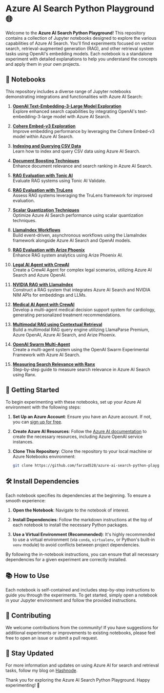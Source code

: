 # Azure AI Search Python Playground 🌐

Welcome to the **Azure AI Search Python Playground**! This repository contains a collection of Jupyter notebooks designed to explore the various capabilities of Azure AI Search. You'll find experiments focused on vector search, retrieval-augmented generation (RAG), and other retrieval system tasks using OpenAI's embedding models. Each notebook is a standalone experiment with detailed explanations to help you understand the concepts and apply them in your own projects.

## 📓 Notebooks

This repository includes a diverse range of Jupyter notebooks demonstrating integrations and functionalities with Azure AI Search:

1. **[OpenAI Text-Embedding-3-Large Model Exploration](azure-ai-search-text-embedding-3-large.ipynb)**  
   Explore enhanced search capabilities by integrating OpenAI's text-embedding-3-large model with Azure AI Search.

2. **[Cohere Embed-v3 Exploration](azure-ai-search-cohere-embed-v3.ipynb)**  
   Improve embedding performance by leveraging the Cohere Embed-v3 model within Azure AI Search.

3. **[Indexing and Querying CSV Data](azure-ai-search-csv.ipynb)**  
   Learn how to index and query CSV data using Azure AI Search.

4. **[Document Boosting Techniques](azure-ai-search-document-boosting.ipynb)**  
   Enhance document relevance and search ranking in Azure AI Search.

5. **[RAG Evaluation with Tonic AI](azure-ai-search-rag-eval-tonic-ai.ipynb)**  
   Evaluate RAG systems using Tonic AI Validate.

6. **[RAG Evaluation with TruLens](azure-ai-search-rag-eval-trulens.ipynb)**  
   Assess RAG systems leveraging the TruLens framework for improved evaluation.

7. **[Scalar Quantization Techniques](azure-ai-search-scalar-quantization.ipynb)**  
   Optimize Azure AI Search performance using scalar quantization techniques.

8. **[LlamaIndex Workflows](azure-ai-search-llamaindex-workflows.ipynb)**  
   Build event-driven, asynchronous workflows using the LlamaIndex framework alongside Azure AI Search and OpenAI models.

9. **[RAG Evaluation with Arize Phoenix](azure-ai-search-rag-eval-arize-ai.ipynb)**  
   Enhance RAG system analytics using Arize Phoenix AI.

10. **[Legal AI Agent with CrewAI](azure-ai-search-legal-ai-agent.ipynb)**  
    Create a CrewAI Agent for complex legal scenarios, utilizing Azure AI Search and Azure OpenAI.

11. **[NVIDIA RAG with LlamaIndex](azure-ai-search-nvidia-rag.ipynb)**  
    Construct a RAG system that integrates Azure AI Search and NVIDIA NIM APIs for embeddings and LLMs.

12. **[Medical AI Agent with CrewAI](azure-ai-search-medical-ai-agent.ipynb)**  
    Develop a multi-agent medical decision support system for cardiology, generating personalized treatment recommendations.

13. **[Multimodal RAG using Contextual Retrieval](azure-ai-search-contextual-retreival.ipynb)**  
    Build a multimodal RAG query engine utilizing LlamaParse Premium, Azure OpenAI, Azure AI Search, and Arize Phoenix.

14. **[OpenAI Swarm Multi-Agent](azure-ai-search-openai-swarm.ipynb)**  
    Create a multi-agent system using the OpenAI Swarm Experimental Framework with Azure AI Search.
15. **[Measuring Search Relevance with Ranx](azure-ai-search-eval-ranx.ipynb)**  
    Step-by-step guide to measure search relevance in Azure AI Search using Ranx.

## 🚀 Getting Started

To begin experimenting with these notebooks, set up your Azure AI environment with the following steps:

1. **Set Up an Azure Account**: Ensure you have an Azure account. If not, you can [sign up for free](https://azure.microsoft.com/free/).

2. **Create Azure AI Resources**: Follow the [Azure AI documentation](https://docs.microsoft.com/en-us/azure/cognitive-services/) to create the necessary resources, including Azure OpenAI service instances.

3. **Clone This Repository**: Clone the repository to your local machine or Azure Notebooks environment:

   ```bash
   git clone https://github.com/farzad528/azure-ai-search-python-playground.git
   ```

## 🛠️ Install Dependencies

Each notebook specifies its dependencies at the beginning. To ensure a smooth experience:

1. **Open the Notebook**: Navigate to the notebook of interest.

2. **Install Dependencies**: Follow the markdown instructions at the top of each notebook to install the necessary Python packages.

3. **Use a Virtual Environment (Recommended)**: It's highly recommended to use a virtual environment (via `conda`, `virtualenv`, or Python's built-in `venv` module) to avoid conflicts between project dependencies.

By following the in-notebook instructions, you can ensure that all necessary dependencies for a given experiment are correctly installed.

## 📚 How to Use

Each notebook is self-contained and includes step-by-step instructions to guide you through the experiments. To get started, simply open a notebook in your Jupyter environment and follow the provided instructions.

## 🤝 Contributing

We welcome contributions from the community! If you have suggestions for additional experiments or improvements to existing notebooks, please feel free to open an issue or submit a pull request.

## 🔔 Stay Updated

For more information and updates on using Azure AI for search and retrieval tasks, follow my blog on [Hashnode](https://hashnode.com/@Farzzy528).

Thank you for exploring the Azure AI Search Python Playground. Happy experimenting! 🎉